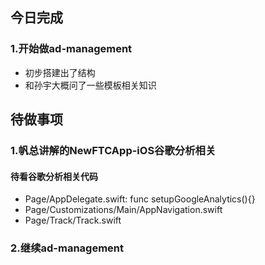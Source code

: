 ## 今日完成
### 1.开始做ad-management
- 初步搭建出了结构
- 和孙宇大概问了一些模板相关知识

## 待做事项
### 1.帆总讲解的NewFTCApp-iOS谷歌分析相关
#### 待看谷歌分析相关代码
- Page/AppDelegate.swift: func setupGoogleAnalytics(){}
- Page/Customizations/Main/AppNavigation.swift
- Page/Track/Track.swift
### 2.继续ad-management